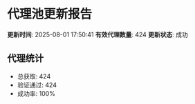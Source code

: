 # 代理池更新报告

**更新时间**: 2025-08-01 17:50:41
**有效代理数量**: 424
**更新状态**:  成功

## 代理统计
- 总获取: 424
- 验证通过: 424
- 成功率: 100%
